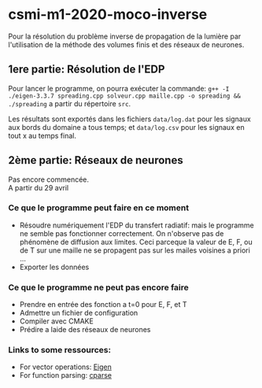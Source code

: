 # csmi-m1-2020-moco-inverse

Pour la résolution du problème inverse de propagation de la lumière par l'utilisation de la méthode des volumes finis et des réseaux de neurones.

## __1ere partie: Résolution de l'EDP__    
Pour lancer le programme, on pourra exécuter la commande: `g++ -I ./eigen-3.3.7 spreading.cpp solveur.cpp maille.cpp -o spreading && ./spreading` a partir du répertoire `src`.  

Les résultats sont exportés dans les fichiers `data/log.dat` pour les signaux aux bords du domaine a tous temps; et `data/log.csv` pour les signaux en tout x au temps final.


## __2ème partie: Réseaux de neurones__
Pas encore commencée.   
A partir du 29 avril


### Ce que le programme peut faire en ce moment
- Résoudre numériquement l'EDP du transfert radiatif: mais le programme ne semble pas fonctionner correctement. On n'observe pas de phénomène de diffusion aux limites. Ceci parceque la valeur de E, F, ou de T sur une maille ne se propagent pas sur les mailes voisines a priori ...
- Exporter les données   


### Ce que le programme ne peut pas encore faire  
- Prendre en entrée des fonction a t=0 pour E, F, et T 
- Admettre un fichier de configuration
- Compiler avec CMAKE
- Prédire a laide des réseaux de neurones   

### Links to some ressources:
- For vector operations: [Eigen](https://eigen.tuxfamily.org/dox/GettingStarted.html) 
- For function parsing: [cparse](https://github.com/cparse/cparse/wiki/Getting-Started)


